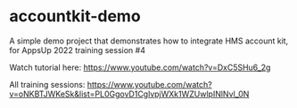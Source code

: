 # accountkit-demo
A simple demo project that demonstrates how to integrate HMS account kit, for AppsUp 2022 training session #4

Watch tutorial here: https://www.youtube.com/watch?v=DxC5SHu6_2g

All training sessions: https://www.youtube.com/watch?v=oNKBTJWKeSk&list=PL0GgovD1CglvpjWXk1WZUwlpINlNvl_0N
